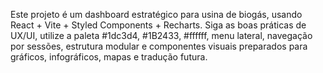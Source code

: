 <!-- Use this file to provide workspace-specific custom instructions to Copilot. For mais detalhes, visite https://code.visualstudio.com/docs/copilot/copilot-customization#_use-a-githubcopilotinstructionsmd-file -->

Este projeto é um dashboard estratégico para usina de biogás, usando React + Vite + Styled Components + Recharts. Siga as boas práticas de UX/UI, utilize a paleta #1dc3d4, #1B2433, #ffffff, menu lateral, navegação por sessões, estrutura modular e componentes visuais preparados para gráficos, infográficos, mapas e tradução futura.
